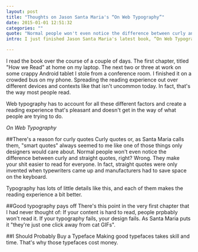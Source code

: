```yaml
---
layout: post
title: "Thoughts on Jason Santa Maria's “On Web Typography”"
date: 2015-01-01 12:51:32
categories: ""
quote: "Normal people won't even notice the difference between curly and straight quotes, right?"
intro: I just finished Jason Santa Maria's latest book, “On Web Typography”. Here's what I took away from it.

---
```


I read the book over the course of a couple of days. The first chapter, titled "How we Read" at home on my laptop. The next two or three at work on some crappy Android tablet I stole from a conference room. I finished it on a crowded bus on my phone. Spreading the reading experience out over different devices and contexts like that isn't uncommon today. In fact, that's the way most people read.

Web typography has to account for all these different factors and create a reading experience that's pleasant and doesn't get in the way of what people are trying to do.

*On Web Typography*

##There's a reason for curly quotes
Curly quotes or, as Santa Maria calls them, "smart quotes" always seemed to me like one of those things only designers would care about. Normal people won't even notice the difference between curly and straight quotes, right? Wrong. They make your shit easier to read for everyone. In fact, straight quotes were only invented when typewriters came up and manufacturers had to save space on the keyboard.

Typography has lots of little details like this, and each of them makes the reading experience a bit better.

##Good typography pays off
There's this point in the very first chapter that I had never thought of: If your content is hard to read, people prpbably won't read it. If your typography fails, your design fails. As Santa Maria puts it "they're just one click away from cat GIFs".

##I Should Probably Buy a Typeface
Making good typefaces takes skill and time. That's why those typefaces cost money.